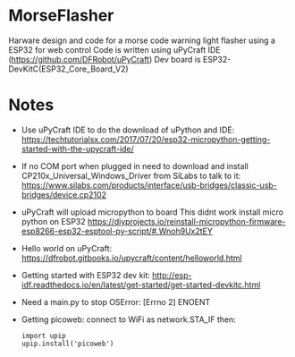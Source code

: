 # MorseFlasher
Harware design and code for a morse code warning light flasher using a ESP32 for web control 
Code is written using uPyCraft IDE (https://github.com/DFRobot/uPyCraft)
Dev board is ESP32-DevKitC(ESP32_Core_Board_V2)


# Notes
* Use uPyCraft IDE to do the download of uPython and IDE:
https://techtutorialsx.com/2017/07/20/esp32-micropython-getting-started-with-the-upycraft-ide/

* If no COM port when plugged in need to download and install CP210x_Universal_Windows_Driver from SiLabs to talk to it:
https://www.silabs.com/products/interface/usb-bridges/classic-usb-bridges/device.cp2102

* uPyCraft will upload micropython to board
This didnt work
install micro python on ESP32
https://diyprojects.io/reinstall-micropython-firmware-esp8266-esp32-esptool-py-script/#.Wnoh9Ux2tEY

* Hello world on uPyCraft:
https://dfrobot.gitbooks.io/upycraft/content/helloworld.html

* Getting started with ESP32 dev kit:
http://esp-idf.readthedocs.io/en/latest/get-started/get-started-devkitc.html

* Need a main.py to stop OSError: [Errno 2] ENOENT

* Getting picoweb:
  connect to WiFi as network.STA_IF
  then:
  ```
  import upip
  upip.install('picoweb')
  ```
